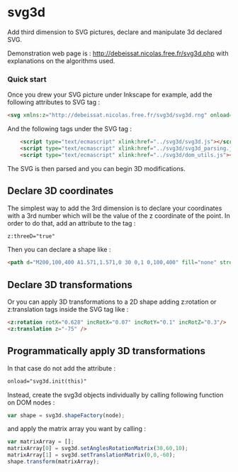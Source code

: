 svg3d
====

Add third dimension to SVG pictures, declare and manipulate 3d declared SVG.

Demonstration web page is : http://debeissat.nicolas.free.fr/svg3d.php
with explanations on the algorithms used.

### Quick start ###

Once you drew your SVG picture under Inkscape for example, add the following attributes to SVG tag :

```HTML
<svg xmlns:z="http://debeissat.nicolas.free.fr/svg3d/svg3d.rng" onload="svg3d.init(this)">
```

And the following tags under the SVG tag :

```HTML
    <script type="text/ecmascript" xlink:href="../svg3d/svg3d.js"></script>
    <script type="text/ecmascript" xlink:href="../svg3d/svg3d_parsing.js"></script>
    <script type="text/ecmascript" xlink:href="../svg3d/dom_utils.js"></script>
```

The SVG is then parsed and you can begin 3D modifications.

## Declare 3D coordinates ##

The simplest way to add the 3rd dimension is to declare your coordinates with a 3rd number which will be the value of the z coordinate of the point.
In order to do that, add an attribute to the tag :

```HTML
z:threeD="true"
```

Then you can declare a shape like :

```HTML
<path d="M200,100,400 A1.571,1.571,0 30 0,1 0,100,400" fill="none" stroke="blue" stroke-width="5" z:threeD="true"/>
```

## Declare 3D transformations ##

Or you can apply 3D transformations to a 2D shape adding z:rotation or z:translation tags inside the SVG tag like :

```HTML
<z:rotation rotX="0.628" incRotX="0.07" incRotY="0.1" incRotZ="0.3"/>
<z:translation z="-75" />
```

## Programmatically apply 3D transformations ##

In that case do not add the attribute :

```HTML
onload="svg3d.init(this)"
```

Instead, create the svg3d objects individually by calling following function on DOM nodes :

```JavaScript
var shape = svg3d.shapeFactory(node);
```

and apply the matrix array you want by calling :

```JavaScript
var matrixArray = [];
matrixArray[0] = svg3d.setAnglesRotationMatrix(30,60,10);
matrixArray[1] = svg3d.setTranslationMatrix(0,0,-60);
shape.transform(matrixArray);
```


